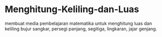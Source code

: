 # Menghitung-Keliling-dan-Luas
membuat media pembelajaran matematika untuk menghitung luas dan keliling bujur sangkar, persegi panjang, segitiga, lingkaran, jajar genjang. 
